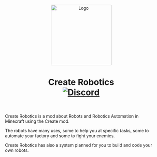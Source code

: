 <p align="center"><img src="https://raw.githubusercontent.com/Worker20/CreateRobotics-1.18/master/icon.png" alt="Logo" width="200"></p>
<h1 align="center">Create Robotics<br>
	<a href="https://discord.gg/PbBt4PQhpe"><img src="https://img.shields.io/discord/865321790347018241?color=5865f2&label=Discord&style=flat" alt="Discord"></a>
	<br><br>
</h1>

<p>Create Robotics is a mod about Robots and Robotics Automation in Minecraft using the Create mod.</p>
<p>The robots have many uses, some to help you at specific tasks, some to automate your factory and some to fight your enemies.</p>
<p>Create Robotics has also a system planned for you to build and code your own robots.</p>
